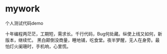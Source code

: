 # mywork
个人测试代码demo

十年编程两茫茫，工期短，需求长。千行代码，Bug何处藏。纵使上线又如何，新版本，继续忙。
黑白颠倒没商量，睡地铺，吃食堂。夜半梦醒，无人在身旁。最怕灯火阑珊时，手机响，心里慌。
